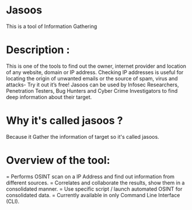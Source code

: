 # Jasoos
This is a tool of Information Gathering
# Description :
This is one of the tools to find out the owner, internet provider and location of any website, domain or IP address. Checking IP addresses is useful for locating the origin of unwanted emails or the source of spam, virus and attacks- Try it out it’s free! 
Jasoos can be used by Infosec Researchers, Penetration Testers, Bug Hunters and Cyber Crime Investigators to find deep information about their target.
# Why it's called jasoos ?
Because it Gather the information of target so it's called jasoos.
# Overview of the tool:
= Performs OSINT scan on a IP Address and find out information from different sources.
= Correlates and collaborate the results, show them in a consolidated manner.
= Use specific script / launch automated OSINT for consolidated data.
= Currently available in only Command Line Interface (CLI).
